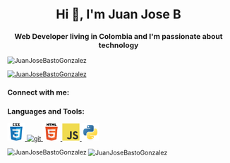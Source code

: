 <h1 align="center">Hi 👋, I'm Juan Jose B</h1>
<h3 align="center">Web Developer living in Colombia and I'm passionate about technology</h3>

<p align="left"> <img src="https://komarev.com/ghpvc/?username=JuanJoseBastoGonzalez&label=Profile%20views&color=0e75b6&style=flat" alt="JuanJoseBastoGonzalez" /> </p>

<p align="left"> <a href="https://github.com/ryo-ma/github-profile-trophy"><img src="https://github-profile-trophy.vercel.app/?username=JuanJoseBastoGonzalez" alt="JuanJoseBastoGonzalez" /></a> </p>

<h3 align="left">Connect with me:</h3>
<p align="left">
</p>

<h3 align="left">Languages and Tools:</h3>
<p align="left"> <a href="https://www.w3schools.com/css/" target="_blank" rel="noreferrer"> <img src="https://raw.githubusercontent.com/devicons/devicon/master/icons/css3/css3-original-wordmark.svg" alt="css3" width="40" height="40"/> </a> <a href="https://git-scm.com/" target="_blank" rel="noreferrer"> <img src="https://www.vectorlogo.zone/logos/git-scm/git-scm-icon.svg" alt="git" width="40" height="40"/> </a> <a href="https://www.w3.org/html/" target="_blank" rel="noreferrer"> <img src="https://raw.githubusercontent.com/devicons/devicon/master/icons/html5/html5-original-wordmark.svg" alt="html5" width="40" height="40"/> </a> <a href="https://developer.mozilla.org/en-US/docs/Web/JavaScript" target="_blank" rel="noreferrer"> <img src="https://raw.githubusercontent.com/devicons/devicon/master/icons/javascript/javascript-original.svg" alt="javascript" width="40" height="40"/> </a> <a href="https://www.python.org" target="_blank" rel="noreferrer"> <img src="https://raw.githubusercontent.com/devicons/devicon/master/icons/python/python-original.svg" alt="python" width="40" height="40"/> </a> </p>

<p><img align="left" src="https://github-readme-stats.vercel.app/api/top-langs?username=JuanJoseBastoGonzalez&show_icons=true&locale=en&layout=compact" alt="JuanJoseBastoGonzalez" /></p>

<p>&nbsp;<img align="center" src="https://github-readme-stats.vercel.app/api?username=JuanJoseBastoGonzalez&show_icons=true&locale=en" alt="JuanJoseBastoGonzalez" /></p>

